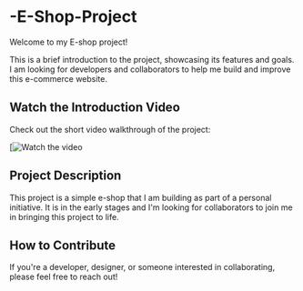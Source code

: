 # -E-Shop-Project


Welcome to my E-shop project!

This is a brief introduction to the project, showcasing its features and goals. I am looking for developers and collaborators to help me build and improve this e-commerce website.

## Watch the Introduction Video

Check out the short video walkthrough of the project:

[![Watch the video](https://www.youtube.com/watch?v=5g3jvYugzdU)

## Project Description

This project is a simple e-shop that I am building as part of a personal initiative. It is in the early stages and I'm looking for collaborators to join me in bringing this project to life.

## How to Contribute

If you're a developer, designer, or someone interested in collaborating, please feel free to reach out!
